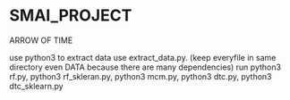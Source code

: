 # SMAI_PROJECT
ARROW OF TIME

use python3
to extract data use extract_data.py. (keep everyfile in same directory even DATA because there are many dependencies) 
run python3 rf.py,  python3 rf_skleran.py,  python3 mcm.py,  python3 dtc.py,  python3 dtc_sklearn.py
